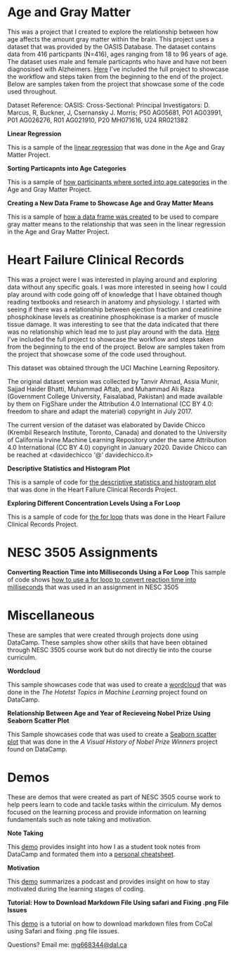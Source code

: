 # Age and Gray Matter 
This was a project that I created to explore the relationship between how age affects the amount gray matter within the brain. This project uses  a dataset that was provided by the OASIS Database. The dataset contains data from 416 particpants (N=416), ages ranging from 18 to 96 years of age. The dataset uses male and female particapnts who have and have not been diagnosised with Alzheimers. [Here](age_gray_matter_volume.md) I've included the full project to showcase the workflow and steps taken from the beginning to the end of the project. Below are samples taken from the project that showcase some of the code used throughout. 

Dataset Reference: OASIS: Cross-Sectional: Principal Investigators: D. Marcus, R, Buckner, J, Csernansky J. Morris; P50 AG05681, P01 AG03991, P01 AG026276, R01 AG021910, P20 MH071616, U24 RR021382

**Linear Regression** 

This is a sample of the [linear regression](linear_regression_agm.md) that was done in the Age and Gray Matter Project. 

**Sorting Particapnts into Age Categories**

This is a sample of [how participants where sorted into age categories](bin_participants.md) in the Age and Gray Matter Project. 

**Creating a New Data Frame to Showcase Age and Gray Matter Means**

This is a sample of [how a data frame was created](new_dataframe_agm.md) to be used to compare gray matter means to the relationship that was seen in the linear regression in the Age and Gray Matter Project.

# Heart Failure Clinical Records
This was a project were I was interested in playing around and exploring data without any specific goals. I was more interested in seeing how I could play around with code going off of knowledge that I have obtained though reading textbooks and research in anatomy and physiology. I started with seeing if there was a relationship between ejection fraction and creatinine phosphokinase levels as creatinine phosphokinase is a marker of muscle tissue damage. It was interesting to see that the data indicated that there was no relationship which lead me to just play around with the data. [Here](heart_failure.md) I've included the full project to showcase the workflow and steps taken from the beginning to the end of the project. Below are samples taken from the project that showcase some of the code used throughout.

This dataset was obtained through the UCI Machine Learning Repository.

The original dataset version was collected by Tanvir Ahmad, Assia Munir, Sajjad Haider Bhatti, Muhammad Aftab, and Muhammad Ali Raza (Government College University, Faisalabad, Pakistan) and made available by them on FigShare under the Attribution 4.0 International (CC BY 4.0: freedom to share and adapt the material) copyright in July 2017. 

The current version of the dataset was elaborated by Davide Chicco (Krembil Research Institute, Toronto, Canada) and donated to the University of California Irvine Machine Learning Repository under the same Attribution 4.0 International (CC BY 4.0) copyright in January 2020. Davide Chicco can be reached at <davidechicco '@' davidechicco.it>

**Descriptive Statistics and Histogram Plot** 

This is a sample of code for [the descriptive statistics and histogram plot](seaborn_stats.md) that was done in the Heart Failure Clinical Records Project.

**Exploring Different Concentration Levels Using a For Loop** 

This is a sample of code for [the for loop](levels_loop.md) thats was done in the Heart Failure Clinical Records Project.

# NESC 3505 Assignments
**Converting Reaction Time into Milliseconds Using a For Loop**
This sample of code shows [how to use a for loop to convert reaction time into milliseconds]() that was used in an assignment in NESC 3505

# Miscellaneous
These are samples that were created through projects done using DataCamp. These samples show other skills that have been obtained through NESC 3505 course work but do not directly tie into the course curriculm.

**Wordcloud** 

This sample showcases code that was used to create a [wordcloud](wordcloud.md) that was done in the *The Hotetst Topics in Machine Learning* project found on DataCamp.

**Relationship Between Age and Year of Recieveing Nobel Prize Using Seaborn Scatter Plot** 

This Sample showcases code that was used to create a [Seaborn scatter plot](age_nobel_winners-3.md) that was done in the *A Visual History of Nobel Prize Winners* project found on DataCamp.

# Demos
These are demos that were created as part of NESC 3505 course work to help peers learn to code and tackle tasks within the cirriculum. My demos focused on the learning process and provide information on learning fundamentals such as note taking and motivation. 

**Note Taking** 

This [demo](taking_notes.pdf) provides insight into how I as a student took notes from DataCamp and formated them into a [personal cheatsheet](matplotlib_notes.pdf).

**Motivation** 

This [demo](motivation.pdf) summarizes a podcast and provides insight on how to stay motivated during the learning stages of coding. 

**Tutorial: How to Download Markdown File Using safari and Fixing .png File Issues** 

This [demo](downloading_markdown.pdf) is a tutorial on how to download markdown files from CoCal using Safari and fixing .png file issues. 
 













Questions? Email me:
[mg668344@dal.ca](mailto:mg668344@dal.ca)
